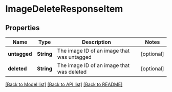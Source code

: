 # ImageDeleteResponseItem

## Properties
Name | Type | Description | Notes
------------ | ------------- | ------------- | -------------
**untagged** | **String** | The image ID of an image that was untagged | [optional] 
**deleted** | **String** | The image ID of an image that was deleted | [optional] 

[[Back to Model list]](../README.md#documentation-for-models) [[Back to API list]](../README.md#documentation-for-api-endpoints) [[Back to README]](../README.md)


